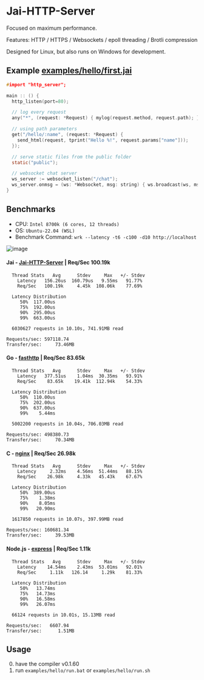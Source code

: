 # Jai-HTTP-Server
Focused on maximum performance.

Features: HTTP / HTTPS / Websockets / epoll threading / Brotli compression

Designed for Linux, but also runs on Windows for development.

## Example [examples/hello/first.jai](https://github.com/farzher/Jai-HTTP-Server/blob/master/examples/hello/first.jai)
```c
#import "http_server";

main :: () {
  http_listen(port=80);

  // log every request
  any("*", (request: *Request) { mylog(request.method, request.path); });

  // using path parameters
  get("/hello/:name", (request: *Request) {
    send_html(request, tprint("Hello %!", request.params["name"]));
  });

  // serve static files from the public folder
  static("public");

  // websocket chat server
  ws_server := websocket_listen("/chat");
  ws_server.onmsg = (ws: *Websocket, msg: string) { ws.broadcast(ws, msg); };
}
```

## Benchmarks

- CPU: `Intel 8700k (6 cores, 12 threads)`
- OS: `Ubuntu-22.04 (WSL)`
- Benchmark Command: `wrk --latency -t6 -c100 -d10 http://localhost`

![image](https://user-images.githubusercontent.com/1005136/230873204-978f5ee2-cb9a-4848-a439-8d8d09ad70f4.png)



#### Jai - [Jai-HTTP-Server](https://github.com/farzher/Jai-HTTP-Server) | Req/Sec    100.19k
```
  Thread Stats   Avg      Stdev     Max   +/- Stdev
    Latency   156.26us  160.79us   9.55ms   91.77%
    Req/Sec   100.19k     4.45k  108.06k    77.69%

  Latency Distribution
     50%  117.00us
     75%  192.00us
     90%  295.00us
     99%  663.00us

  6030627 requests in 10.10s, 741.91MB read

Requests/sec: 597118.74
Transfer/sec:     73.46MB
```


#### Go - [fasthttp](https://github.com/valyala/fasthttp) | Req/Sec    83.65k
```
  Thread Stats   Avg      Stdev     Max   +/- Stdev
    Latency   377.51us    1.04ms  30.35ms   93.91%
    Req/Sec    83.65k    19.41k  112.94k    54.33%

  Latency Distribution
     50%  110.00us
     75%  202.00us
     90%  637.00us
     99%    5.44ms

  5002200 requests in 10.04s, 706.03MB read

Requests/sec: 498380.73
Transfer/sec:     70.34MB
```


#### C - [nginx](https://nginx.org/en/) | Req/Sec    26.98k
```
  Thread Stats   Avg      Stdev     Max   +/- Stdev
    Latency     2.32ms    4.56ms  51.44ms   88.15%
    Req/Sec    26.98k     4.33k   45.43k    67.67%

  Latency Distribution
     50%  389.00us
     75%    1.38ms
     90%    8.05ms
     99%   20.90ms

  1617850 requests in 10.07s, 397.99MB read

Requests/sec: 160681.34
Transfer/sec:     39.53MB
```



#### Node.js - [express](https://github.com/expressjs/express) | Req/Sec     1.11k
```
  Thread Stats   Avg      Stdev     Max   +/- Stdev
    Latency    14.54ms    2.43ms  53.01ms   92.01%
    Req/Sec     1.11k   126.14     1.29k    81.33%

  Latency Distribution
     50%   13.74ms
     75%   14.73ms
     90%   16.58ms
     99%   26.07ms

  66124 requests in 10.01s, 15.13MB read

Requests/sec:   6607.94
Transfer/sec:      1.51MB
```









## Usage
0. have the compiler v0.1.60
1. run `examples/hello/run.bat` or `examples/hello/run.sh`
